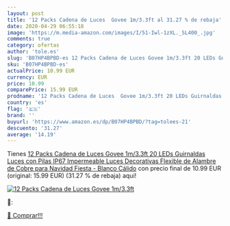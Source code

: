 ```yaml
---
layout: post
title: '12 Packs Cadena de Luces  Govee 1m/3.3ft al 31.27 % de rebaja'
date: 2020-04-29 06:55:18
image: 'https://m.media-amazon.com/images/I/51-Iwl-1zXL._SL400_.jpg'
comments: true
category: ofertas
author: 'tole.es'
slug: 'B07HP4BPBD-es 12 Packs Cadena de Luces Govee 1m/3.3ft 20 LEDs Guirnaldas...'
sku: 'B07HP4BPBD-es'
actualPrice: 10.99 EUR
currency: EUR
price: 10.99
comparePrice: 15.99 EUR
prodname: '12 Packs Cadena de Luces  Govee 1m/3.3ft 20 LEDs Guirnaldas Luces con Pilas  IP67 Impermeable Luces Decorativas Flexible de Alambre de Cobre para Navidad  Fiesta - Blanco Cálido'
country: 'es'
flag: '🇪🇸'
brand: ''
buyurl: 'https://www.amazon.es/dp/B07HP4BPBD/?tag=tolees-21'
descuento: '31.27'
average: '14.19'
---
```


Tienes [12 Packs Cadena de Luces  Govee 1m/3.3ft 20 LEDs Guirnaldas Luces con Pilas  IP67 Impermeable Luces Decorativas Flexible de Alambre de Cobre para Navidad  Fiesta - Blanco Cálido](https://www.amazon.es/dp/B07HP4BPBD/?tag=tolees-21) con precio final de  10.99 EUR (original: 15.99 EUR) (31.27 %  de rebaja) aqui!

[![12 Packs Cadena de Luces  Govee 1m/3.3ft](https://m.media-amazon.com/images/I/51-Iwl-1zXL._SL400_.jpg)](https://www.amazon.es/dp/B07HP4BPBD/?tag=tolees-21)

🔎:


[🛒 Comprar!!!](https://www.amazon.es/dp/B07HP4BPBD/?tag=tolees-21)
